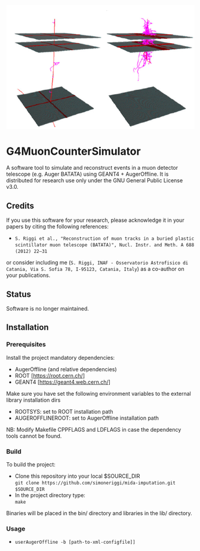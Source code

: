 <p align="left">
  <img src="share/logo.png" alt="Sample outputs"/>
</p>

# G4MuonCounterSimulator
A software tool to simulate and reconstruct events in a muon detector telescope (e.g. Auger BATATA) using GEANT4 + AugerOffline. It is distributed for research use only under the GNU General Public License v3.0.

## **Credits**
If you use this software for your research, please acknowledge it in your papers by citing the following references:

* `S. Riggi et al., "Reconstruction of muon tracks in a buried plastic scintillator muon telescope (BATATA)", Nucl. Instr. and Meth. A 688 (2012) 22–31`

or consider including me (`S. Riggi, INAF - Osservatorio Astrofisico di Catania, Via S. Sofia 78, I-95123, Catania, Italy`)
as a co-author on your publications.

## **Status**
Software is no longer maintained.

## **Installation**  

### **Prerequisites**
Install the project mandatory dependencies:  
* AugerOffline (and relative dependencies)
* ROOT [https://root.cern.ch/]
* GEANT4 [https://geant4.web.cern.ch/]

Make sure you have set the following environment variables to the external library installation dirs 
* ROOTSYS: set to ROOT installation path
* AUGEROFFLINEROOT: set to AugerOffline installation path

NB: Modify Makefile CPPFLAGS and LDFLAGS in case the dependency tools cannot be found.

### **Build**
To build the project:

* Clone this repository into your local $SOURCE_DIR    
  ```git clone https://github.com/simoneriggi/mida-imputation.git $SOURCE_DIR```    
* In the project directory type:    
  ```make```  

Binaries will be placed in the bin/ directory and libraries in the lib/ directory.

### **Usage**
* ```userAugerOffline -b [path-to-xml-configfile]]```        
